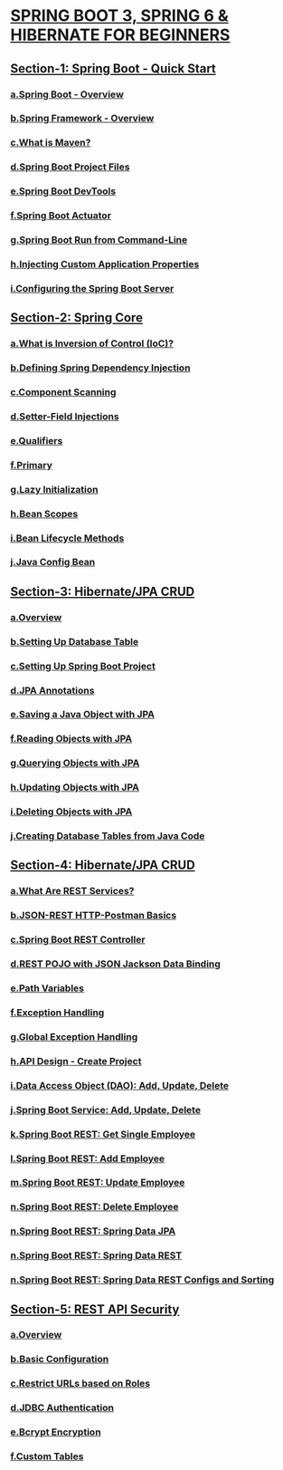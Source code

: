# [SPRING BOOT 3, SPRING 6 & HIBERNATE FOR BEGINNERS](https://github.com/korhanertancakmak/SPRING-BOOT/tree/master/README.md)

## [Section-1: Spring Boot - Quick Start](https://github.com/korhanertancakmak/SPRING-BOOT/tree/master/01-spring-boot-overview/README.md#spring-boot---quick-start)
### [a.Spring Boot - Overview](https://github.com/korhanertancakmak/SPRING-BOOT/tree/master/01-spring-boot-overview/README.md#spring-boot---overview)
### [b.Spring Framework - Overview](https://github.com/korhanertancakmak/SPRING-BOOT/tree/master/01-spring-boot-overview/README.md#spring-framework---overview)
### [c.What is Maven?](https://github.com/korhanertancakmak/SPRING-BOOT/tree/master/01-spring-boot-overview/README.md#what-is-maven)
### [d.Spring Boot Project Files](https://github.com/korhanertancakmak/SPRING-BOOT/tree/master/01-spring-boot-overview/README.md#spring-boot-project-files)
### [e.Spring Boot DevTools](https://github.com/korhanertancakmak/SPRING-BOOT/tree/master/01-spring-boot-overview/README.md#spring-boot-devtools)
### [f.Spring Boot Actuator](https://github.com/korhanertancakmak/SPRING-BOOT/tree/master/01-spring-boot-overview/README.md#spring-boot-actuator)
### [g.Spring Boot Run from Command-Line](https://github.com/korhanertancakmak/SPRING-BOOT/tree/master/01-spring-boot-overview/README.md#spring-boot-run-from-command-line)
### [h.Injecting Custom Application Properties](https://github.com/korhanertancakmak/SPRING-BOOT/tree/master/01-spring-boot-overview/README.md#injecting-custom-application-properties)
### [i.Configuring the Spring Boot Server](https://github.com/korhanertancakmak/SPRING-BOOT/tree/master/01-spring-boot-overview/README.md#configuring-the-spring-boot-server)

## [Section-2: Spring Core](https://github.com/korhanertancakmak/SPRING-BOOT/tree/master/02-spring-boot-spring-core/README.md#spring-core)
### [a.What is Inversion of Control (IoC)?](https://github.com/korhanertancakmak/SPRING-BOOT/tree/master/02-spring-boot-spring-core/README.md#what-is-inversion-of-control-ioc)
### [b.Defining Spring Dependency Injection](https://github.com/korhanertancakmak/SPRING-BOOT/tree/master/02-spring-boot-spring-core/README.md#defining-spring-dependency-injection)
### [c.Component Scanning](https://github.com/korhanertancakmak/SPRING-BOOT/tree/master/02-spring-boot-spring-core/README.md#component-scanning)
### [d.Setter-Field Injections](https://github.com/korhanertancakmak/SPRING-BOOT/tree/master/02-spring-boot-spring-core/README.md#setter-field-injections)
### [e.Qualifiers](https://github.com/korhanertancakmak/SPRING-BOOT/tree/master/02-spring-boot-spring-core/README.md#qualifiers)
### [f.Primary](https://github.com/korhanertancakmak/SPRING-BOOT/tree/master/02-spring-boot-spring-core/README.md#primary)
### [g.Lazy Initialization](https://github.com/korhanertancakmak/SPRING-BOOT/tree/master/02-spring-boot-spring-core/README.md#lazy-initialization)
### [h.Bean Scopes](https://github.com/korhanertancakmak/SPRING-BOOT/tree/master/02-spring-boot-spring-core/README.md#bean-scopes)
### [i.Bean Lifecycle Methods](https://github.com/korhanertancakmak/SPRING-BOOT/tree/master/02-spring-boot-spring-core/README.md#bean-lifecycle-methods)
### [j.Java Config Bean](https://github.com/korhanertancakmak/SPRING-BOOT/tree/master/02-spring-boot-spring-core/README.md#java-config-bean)

## [Section-3: Hibernate/JPA CRUD](https://github.com/korhanertancakmak/SPRING-BOOT/tree/master/03-spring-boot-hibernate-jpa-crud/README.md#hibernatejpa-crud)
### [a.Overview](https://github.com/korhanertancakmak/SPRING-BOOT/tree/master/03-spring-boot-hibernate-jpa-crud/README.md#overview)
### [b.Setting Up Database Table](https://github.com/korhanertancakmak/SPRING-BOOT/tree/master/03-spring-boot-hibernate-jpa-crud/README.md#setting-up-database-table)
### [c.Setting Up Spring Boot Project](https://github.com/korhanertancakmak/SPRING-BOOT/tree/master/03-spring-boot-hibernate-jpa-crud/README.md#setting-up-spring-boot-project)
### [d.JPA Annotations](https://github.com/korhanertancakmak/SPRING-BOOT/tree/master/03-spring-boot-hibernate-jpa-crud/README.md#jpa-annotations)
### [e.Saving a Java Object with JPA](https://github.com/korhanertancakmak/SPRING-BOOT/tree/master/03-spring-boot-hibernate-jpa-crud/README.md#saving-a-java-object-with-jpa)
### [f.Reading Objects with JPA](https://github.com/korhanertancakmak/SPRING-BOOT/tree/master/03-spring-boot-hibernate-jpa-crud/README.md#reading-objects-with-jpa)
### [g.Querying Objects with JPA](https://github.com/korhanertancakmak/SPRING-BOOT/tree/master/03-spring-boot-hibernate-jpa-crud/README.md#querying-objects-with-jpa)
### [h.Updating Objects with JPA](https://github.com/korhanertancakmak/SPRING-BOOT/tree/master/03-spring-boot-hibernate-jpa-crud/README.md#updating-objects-with-jpa)
### [i.Deleting Objects with JPA](https://github.com/korhanertancakmak/SPRING-BOOT/tree/master/03-spring-boot-hibernate-jpa-crud/README.md#deleting-objects-with-jpa)
### [j.Creating Database Tables from Java Code](https://github.com/korhanertancakmak/SPRING-BOOT/tree/master/03-spring-boot-hibernate-jpa-crud/README.md#creating-database-tables-from-java-code)

## [Section-4: Hibernate/JPA CRUD](https://github.com/korhanertancakmak/SPRING-BOOT/tree/master/04-spring-boot-rest-crud/README.md#rest-crud-apis)
### [a.What Are REST Services?](https://github.com/korhanertancakmak/SPRING-BOOT/tree/master/04-spring-boot-rest-crud/README.md#what-are-rest-services)
### [b.JSON-REST HTTP-Postman Basics](https://github.com/korhanertancakmak/SPRING-BOOT/tree/master/04-spring-boot-rest-crud/README.md#json-rest-http-postman-basics)
### [c.Spring Boot REST Controller](https://github.com/korhanertancakmak/SPRING-BOOT/tree/master/04-spring-boot-rest-crud/README.md#spring-boot-rest-controller)
### [d.REST POJO with JSON Jackson Data Binding](https://github.com/korhanertancakmak/SPRING-BOOT/tree/master/04-spring-boot-rest-crud/README.md#rest-pojo-with-json-jackson-data-binding)
### [e.Path Variables](https://github.com/korhanertancakmak/SPRING-BOOT/tree/master/04-spring-boot-rest-crud/README.md#path-variables)
### [f.Exception Handling](https://github.com/korhanertancakmak/SPRING-BOOT/tree/master/04-spring-boot-rest-crud/README.md#exception-handling)
### [g.Global Exception Handling](https://github.com/korhanertancakmak/SPRING-BOOT/tree/master/04-spring-boot-rest-crud/README.md#global-exception-handling)
### [h.API Design - Create Project](https://github.com/korhanertancakmak/SPRING-BOOT/tree/master/04-spring-boot-rest-crud/README.md#api-design---create-project)
### [i.Data Access Object (DAO): Add, Update, Delete](https://github.com/korhanertancakmak/SPRING-BOOT/tree/master/04-spring-boot-rest-crud/README.md#data-access-object-dao-add-update-delete)
### [j.Spring Boot Service: Add, Update, Delete](https://github.com/korhanertancakmak/SPRING-BOOT/tree/master/04-spring-boot-rest-crud/README.md#spring-boot-service-add-update-delete)
### [k.Spring Boot REST: Get Single Employee](https://github.com/korhanertancakmak/SPRING-BOOT/tree/master/04-spring-boot-rest-crud/README.md#spring-boot-rest-get-single-employee)
### [l.Spring Boot REST: Add Employee](https://github.com/korhanertancakmak/SPRING-BOOT/tree/master/04-spring-boot-rest-crud/README.md#spring-boot-rest-add-employee)
### [m.Spring Boot REST: Update Employee](https://github.com/korhanertancakmak/SPRING-BOOT/tree/master/04-spring-boot-rest-crud/README.md#spring-boot-rest-update-employee)
### [n.Spring Boot REST: Delete Employee](https://github.com/korhanertancakmak/SPRING-BOOT/tree/master/04-spring-boot-rest-crud/README.md#spring-boot-rest-delete-employee)
### [n.Spring Boot REST: Spring Data JPA](https://github.com/korhanertancakmak/SPRING-BOOT/tree/master/04-spring-boot-rest-crud/README.md#spring-boot-rest-spring-data-jpa)
### [n.Spring Boot REST: Spring Data REST](https://github.com/korhanertancakmak/SPRING-BOOT/tree/master/04-spring-boot-rest-crud/README.md#spring-boot-rest-spring-data-rest)
### [n.Spring Boot REST: Spring Data REST Configs and Sorting](https://github.com/korhanertancakmak/SPRING-BOOT/tree/master/04-spring-boot-rest-crud/README.md#spring-boot-rest-spring-data-rest-configs-and-sorting)

## [Section-5: REST API Security](https://github.com/korhanertancakmak/SPRING-BOOT/tree/master/05-spring-boot-rest-security/README.md#rest-api-security)
### [a.Overview](https://github.com/korhanertancakmak/SPRING-BOOT/tree/master/05-spring-boot-rest-security/README.md#Overview)
### [b.Basic Configuration](https://github.com/korhanertancakmak/SPRING-BOOT/tree/master/05-spring-boot-rest-security/README.md#basic-configuration)
### [c.Restrict URLs based on Roles](https://github.com/korhanertancakmak/SPRING-BOOT/tree/master/05-spring-boot-rest-security/README.md#restrict-urls-based-on-roles)
### [d.JDBC Authentication](https://github.com/korhanertancakmak/SPRING-BOOT/tree/master/05-spring-boot-rest-security/README.md#jdbc-authentication)
### [e.Bcrypt Encryption](https://github.com/korhanertancakmak/SPRING-BOOT/tree/master/05-spring-boot-rest-security/README.md#bcrypt-encryption)
### [f.Custom Tables](https://github.com/korhanertancakmak/SPRING-BOOT/tree/master/05-spring-boot-rest-security/README.md#custom-tables)
